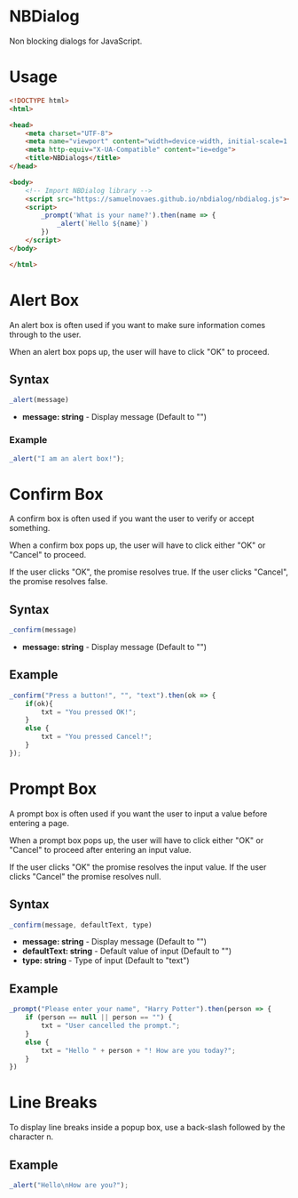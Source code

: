 # NBDialog
Non blocking dialogs for JavaScript.

# Usage
```html
<!DOCTYPE html>
<html>

<head>
	<meta charset="UTF-8">
	<meta name="viewport" content="width=device-width, initial-scale=1.0">
	<meta http-equiv="X-UA-Compatible" content="ie=edge">
	<title>NBDialogs</title>
</head>

<body>
	<!-- Import NBDialog library -->
	<script src="https://samuelnovaes.github.io/nbdialog/nbdialog.js"></script>
	<script>
		_prompt('What is your name?').then(name => {
			_alert(`Hello ${name}`)
		})
	</script>
</body>

</html>
```

# Alert Box
An alert box is often used if you want to make sure information comes through to the user.

When an alert box pops up, the user will have to click "OK" to proceed.

## Syntax
```javascript
_alert(message)
```
- **message: string** - Display message (Default to "")

### Example
```javascript
_alert("I am an alert box!");
```

# Confirm Box
A confirm box is often used if you want the user to verify or accept something.

When a confirm box pops up, the user will have to click either "OK" or "Cancel" to proceed.

If the user clicks "OK", the promise resolves true. If the user clicks "Cancel", the promise resolves false.

## Syntax
```javascript
_confirm(message)
```
- **message: string** - Display message (Default to "")

## Example
```javascript
_confirm("Press a button!", "", "text").then(ok => {
	if(ok){
		txt = "You pressed OK!";
	}
	else {
		txt = "You pressed Cancel!";
	}
});
```

# Prompt Box
A prompt box is often used if you want the user to input a value before entering a page.

When a prompt box pops up, the user will have to click either "OK" or "Cancel" to proceed after entering an input value.

If the user clicks "OK" the promise resolves the input value. If the user clicks "Cancel" the promise resolves null.

## Syntax
```javascript
_confirm(message, defaultText, type)
```
- **message: string** - Display message (Default to "")
- **defaultText: string** - Default value of input (Default to "")
- **type: string** - Type of input (Default to "text")

## Example
```javascript
_prompt("Please enter your name", "Harry Potter").then(person => {
	if (person == null || person == "") {
		txt = "User cancelled the prompt.";
	}
	else {
		txt = "Hello " + person + "! How are you today?";
	}
})
```

# Line Breaks
To display line breaks inside a popup box, use a back-slash followed by the character n.

## Example
```javascript
_alert("Hello\nHow are you?");
```
